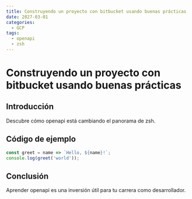 ```yaml
---
title: Construyendo un proyecto con bitbucket usando buenas prácticas
date: 2027-03-01
categories:
  - GCP
tags:
  - openapi
  - zsh
---
```


# Construyendo un proyecto con bitbucket usando buenas prácticas

## Introducción

Descubre cómo openapi está cambiando el panorama de zsh.

## Código de ejemplo

```javascript
const greet = name => `Hello, ${name}!`;
console.log(greet('world'));
```

## Conclusión

Aprender openapi es una inversión útil para tu carrera como desarrollador.